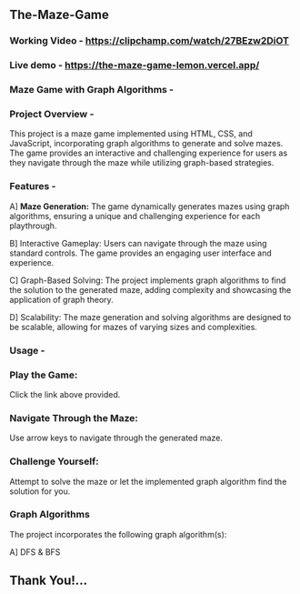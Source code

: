 ## The-Maze-Game
### Working Video - https://clipchamp.com/watch/27BEzw2DiOT
### Live demo - https://the-maze-game-lemon.vercel.app/

### Maze Game with Graph Algorithms -

### Project Overview -

This project is a maze game implemented using HTML, CSS, and JavaScript, incorporating graph algorithms to generate and solve mazes. The game provides an interactive and challenging experience for users as they navigate through the maze while utilizing graph-based strategies.

### Features - 

A] **Maze Generation:** The game dynamically generates mazes using graph algorithms, ensuring a unique and challenging experience for each playthrough.

B] Interactive Gameplay: Users can navigate through the maze using standard controls. The game provides an engaging user interface and experience.

C] Graph-Based Solving: The project implements graph algorithms to find the solution to the generated maze, adding complexity and showcasing the application of graph theory.

D] Scalability: The maze generation and solving algorithms are designed to be scalable, allowing for mazes of varying sizes and complexities.

### Usage -

### Play  the Game:

Click the link above provided.

### Navigate Through the Maze:
Use arrow keys to navigate through the generated maze.

### Challenge Yourself:
Attempt to solve the maze or let the implemented graph algorithm find the solution for you.

### Graph Algorithms

The project incorporates the following graph algorithm(s):

 A] DFS & BFS


 ## Thank You!...
